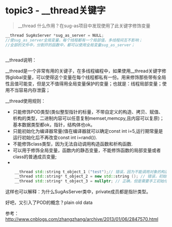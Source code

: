 # topic3 - __thread关键字

> __thread 什么作用？在sug-as项目中发现使用了此关键字修饰变量

``` c++
__thread SugAsServer *sug_as_server = NULL;
//使sug_as_server全局变量，每个线程都有一个局部值，多线程间互不影响；
//全部的文件中，分割开的函数中，都可以使用全局变量sug_as_server；



```

__thread说明：

__thread是一个非常有用的关键子，在多线程编程中，如果使用__thread关键字修饰global变量，可以使得这个变量在每个线程都私有一份。用来修饰那些带有全局性且值可能变，但是又不值得用全局变量保护的变量；也就是：线程局部变量；使用不当容易内存泄露；

__thread使用规则：

* 只能修饰POD类型(类似整型指针的标量，不带自定义的构造、拷贝、赋值、析构的类型，二进制内容可以任意复制memset,memcpy,且内容可以复原)；基本数据类型都ok，指针，结构体也ok。
* 只能初始化为编译器常量(值在编译器就可以确定const int i=5,运行期常量是运行初始化后不再改变const int i=rand()).
* 不能修饰class类型，因为无法自动调用构造函数和析构函数.
* 可以用于修饰全局变量，函数内的静态变量，不能修饰函数的局部变量或者class的普通成员变量;
* 

```c++
    __thread std::string t_object_1 ("test");// 错误，因为不能调用对象的构造函数
    __thread std::string* t_object_2 = new std::string (); // 错误，初始化必须用编译期常量
    __thread std::string* t_object_3 = nullptr; // 正确，但是需要手工初始化并销毁对象

```

这样也可以解释：为什么SugAsServer类中，private成员都是指针类型。


好吧，又引入了POD的概念？plain old data

参考：
http://www.cnblogs.com/zhangzhang/archive/2013/01/06/2847570.html